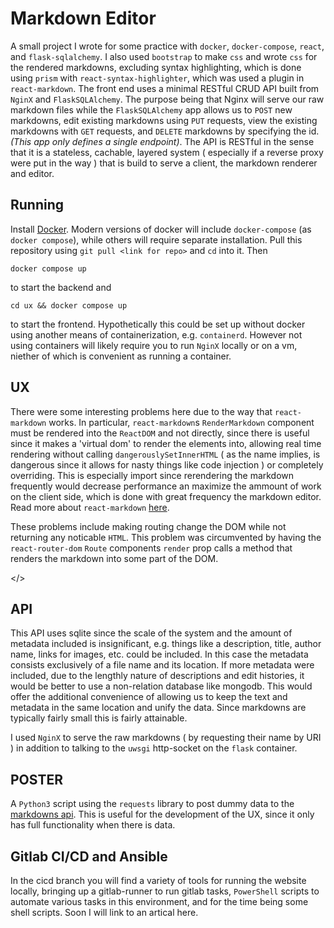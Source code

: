 # Markdown Editor

A small project I wrote for some practice with `docker`, `docker-compose`, `react`, and `flask-sqlalchemy`. I also used `bootstrap` to make `css` and wrote `css` for the rendered markdowns, excluding syntax highlighting, which is done using `prism` with `react-syntax-highlighter`, which was used a plugin in `react-markdown`. The front end uses a minimal RESTful CRUD API built from `NginX` and `FlaskSQLAlchemy`. The purpose being that Nginx will serve our raw markdown files while the `FlaskSQLAlchemy` app allows us to `POST` new markdowns, edit existing markdowns using `PUT` requests, view the existing markdowns with `GET` requests, and `DELETE` markdowns by specifying the id. *(This app only defines a single endpoint)*. The API is RESTful in the sense that it is a stateless, cachable, layered system ( especially if a reverse proxy were put in the way ) that is build to serve a client, the markdown renderer and editor.


## Running

Install [Docker]( https://www.docker.com/ ). Modern versions of docker will include `docker-compose` (as `docker compose`), while others will require separate installation. Pull this repository using `git pull <link for repo>` and `cd` into it. Then

	docker compose up

to start the backend and

	cd ux && docker compose up

to start the frontend. Hypothetically this could be set up without docker using another means of containerization, e.g. `containerd`. However not using containers will likely require you to run `NginX` locally or on a vm, niether of which is convenient as running a container.


## UX

There were some interesting problems here due to the way that `react-markdown` works. In particular, `react-markdown`s `RenderMarkdown` component must be rendered into the `ReactDOM` and not directly, since there is useful since it makes a 'virtual dom' to render the elements into, allowing real time rendering without calling `dangerouslySetInnerHTML` ( as the name implies, is dangerous since it allows for nasty things like code injection ) or completely overriding. This is especially import since rerendering the markdown frequently would decrease performance an maximize the ammount of work on the client side, which is done with great frequency the markdown editor. Read more about `react-markdown` [here](https://www.npmjs.com/package/react-markdown).

These problems include making routing change the DOM while not returning any noticable `HTML`. This problem was circumvented by having the `react-router-dom` `Route` components `render` prop calls a method that renders the markdown into some part of the DOM. 


<a label = 'api'></>
## API

This API uses sqlite since the scale of the system and the amount of metadata included is insignificant, e.g. things like a description, title, author name, links for images, etc. could be included. In this case the metadata consists exclusively of a file name and its location. If more metadata were included, due to the lengthly nature of descriptions and edit histories, it would be better to use a non-relation database like mongodb. This would offer the additional convenience of allowing us to keep the text and metadata in the same location and unify the data. Since markdowns are typically fairly small this is fairly attainable. 

I used `NginX` to serve the raw markdowns ( by requesting their name by URI ) in addition to talking to the `uwsgi` http-socket on the `flask` container.


## POSTER

A `Python3` script using the `requests` library to post dummy data to the [markdowns api]( #api ). This is useful for the development of the UX, since it only has full functionality when there is data.


## Gitlab CI/CD and Ansible

In the cicd branch you will find a variety of tools for running the website locally, bringing up a gitlab-runner to run gitlab tasks, `PowerShell` scripts to automate various tasks in this environment, and for the time being some shell scripts. Soon I will link to an artical here.
